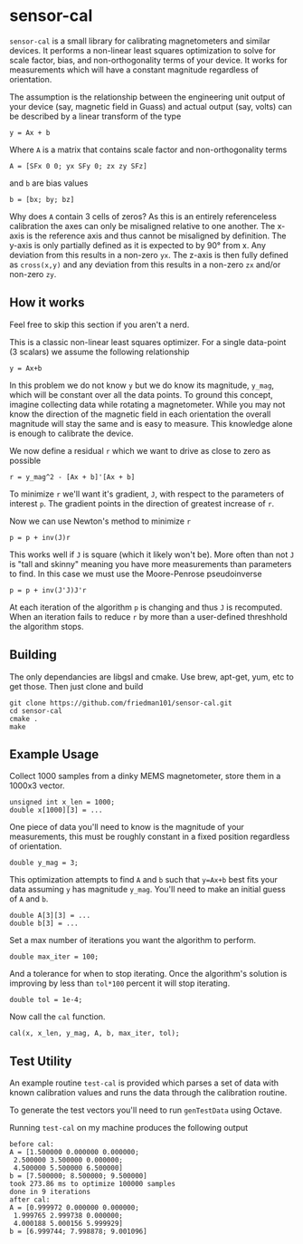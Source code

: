 # sensor-cal
`sensor-cal` is a small library for calibrating magnetometers and similar devices. It performs a non-linear least squares optimization to solve for scale factor, bias, and non-orthogonality terms of your device. It works for measurements which will have a constant magnitude regardless of orientation.

The assumption is the relationship between the engineering unit output of your device (say, magnetic field in Guass) and actual output (say, volts) can be described by a linear transform of the type

```
y = Ax + b
```

Where `A` is a matrix that contains scale factor and non-orthogonality terms

```
A = [SFx 0 0; yx SFy 0; zx zy SFz]
```

and `b` are bias values
```
b = [bx; by; bz]
```

Why does `A` contain 3 cells of zeros? As this is an entirely referenceless calibration the axes can only be misaligned relative to one another. The x-axis is the reference axis and thus cannot be misaligned by definition. The y-axis is only partially defined as it is expected to by 90° from x. Any deviation from this results in a non-zero `yx`. The z-axis is then fully defined as `cross(x,y)` and any deviation from this results in a non-zero `zx` and/or non-zero `zy`.

## How it works
Feel free to skip this section if you aren't a nerd.

This is a classic non-linear least squares optimizer. For a single data-point (3 scalars) we assume the following relationship

```
y = Ax+b
```

In this problem we do not know `y` but we do know its magnitude, `y_mag`, which will be constant over all the data points. To ground this concept, imagine collecting data while rotating a magnetometer. While you may not know the direction of the magnetic field in each orientation the overall magnitude will stay the same and is easy to measure. This knowledge alone is enough to calibrate the device.

We now define a residual `r` which we want to drive as close to zero as possible

```
r = y_mag^2 - [Ax + b]'[Ax + b]
```

To minimize `r` we'll want it's gradient, `J`, with respect to the parameters of interest `p`. The gradient points in the direction of greatest increase of `r`.

Now we can use Newton's method to minimize `r`

```
p = p + inv(J)r
```

This works well if `J` is square (which it likely won't be). More often than not `J` is "tall and skinny" meaning you have more measurements than parameters to find. In this case we must use the Moore-Penrose pseudoinverse

```
p = p + inv(J'J)J'r
```

At each iteration of the algorithm `p` is changing and thus `J` is recomputed. When an iteration fails to reduce `r` by more than a user-defined threshhold the algorithm stops.

## Building
The only dependancies are libgsl and cmake. Use brew, apt-get, yum, etc to get those. Then just clone and build

```
git clone https://github.com/friedman101/sensor-cal.git
cd sensor-cal
cmake .
make
```

## Example Usage
Collect 1000 samples from a dinky MEMS magnetometer, store them in a 1000x3 vector.

```
unsigned int x_len = 1000;
double x[1000][3] = ...
```

One piece of data you'll need to know is the magnitude of your measurements, this must be roughly constant in a fixed position regardless of orientation.

```
double y_mag = 3;
```

This optimization attempts to find `A` and `b` such that `y=Ax+b` best fits your data assuming `y` has magnitude `y_mag`. You'll need to make an initial guess of `A` and `b`.

```
double A[3][3] = ...
double b[3] = ...
```

Set a max number of iterations you want the algorithm to perform.

```
double max_iter = 100;
```

And a tolerance for when to stop iterating. Once the algorithm's solution is improving by less than `tol*100` percent it will stop iterating.

```
double tol = 1e-4;
```


Now call the `cal` function.

```
cal(x, x_len, y_mag, A, b, max_iter, tol);
```

## Test Utility
An example routine `test-cal` is provided which parses a set of data with known calibration values and runs the data through the calibration routine.

To generate the test vectors you'll need to run `genTestData` using Octave.

Running `test-cal` on my machine produces the following output

```
before cal:
A = [1.500000 0.000000 0.000000;
 2.500000 3.500000 0.000000;
 4.500000 5.500000 6.500000]
b = [7.500000; 8.500000; 9.500000]
took 273.86 ms to optimize 100000 samples
done in 9 iterations
after cal:
A = [0.999972 0.000000 0.000000;
 1.999765 2.999738 0.000000;
 4.000188 5.000156 5.999929]
b = [6.999744; 7.998878; 9.001096]
```

